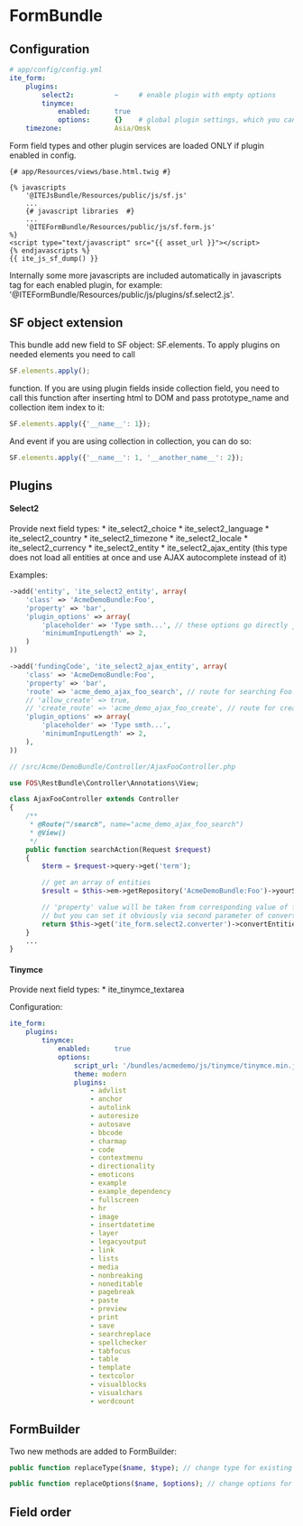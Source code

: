 FormBundle
==========

Configuration
-------------
```yml
# app/config/config.yml
ite_form:
    plugins:
        select2:          ~     # enable plugin with empty options
        tinymce:
            enabled:      true
            options:      {}    # global plugin settings, which you can override in specific field
    timezone:             Asia/Omsk
```
Form field types and other plugin services are loaded ONLY if plugin enabled in config.

```twig
{# app/Resources/views/base.html.twig #}

{% javascripts
    '@ITEJsBundle/Resources/public/js/sf.js'
    ...
    {# javascript libraries  #}
    ...
    '@ITEFormBundle/Resources/public/js/sf.form.js'
%}
<script type="text/javascript" src="{{ asset_url }}"></script>
{% endjavascripts %}
{{ ite_js_sf_dump() }}
```
Internally some more javascripts are included automatically in javascripts tag for each enabled plugin, for example: '@ITEFormBundle/Resources/public/js/plugins/sf.select2.js'.

SF object extension
-------------------
This bundle add new field to SF object: SF.elements. To apply plugins on needed elements you need to call 
```js
SF.elements.apply();
```
function. If you are using plugin fields inside collection field, you need to call this function after inserting html to DOM and pass prototype_name and collection item index to it:
```js
SF.elements.apply({'__name__': 1});
```
And event if you are using collection in collection, you can do so:
```js
SF.elements.apply({'__name__': 1, '__another_name__': 2});
```

Plugins
-------
<h4>Select2</h4>
Provide next field types:
 * ite_select2_choice
 * ite_select2_language
 * ite_select2_country
 * ite_select2_timezone
 * ite_select2_locale
 * ite_select2_currency
 * ite_select2_entity
 * ite_select2_ajax_entity (this type does not load all entities at once and use AJAX autocomplete instead of it)

Examples:

```php
->add('entity', 'ite_select2_entity', array(
    'class' => 'AcmeDemoBundle:Foo',
    'property' => 'bar',
    'plugin_options' => array(          
        'placeholder' => 'Type smth...', // these options go directly javascript when plugin will be initialized 
        'minimumInputLength' => 2,
    )
))
```

```php
->add('fundingCode', 'ite_select2_ajax_entity', array(
    'class' => 'AcmeDemoBundle:Foo',
    'property' => 'bar',
    'route' => 'acme_demo_ajax_foo_search', // route for searching Foo records by given query
    // 'allow_create' => true,
    // 'create_route' => 'acme_demo_ajax_foo_create', // route for creating Foo entity using given query
    'plugin_options' => array(
        'placeholder' => 'Type smth...',
        'minimumInputLength' => 2,
    ),
))
```

```php
// /src/Acme/DemoBundle/Controller/AjaxFooController.php

use FOS\RestBundle\Controller\Annotations\View;

class AjaxFooController extends Controller
{
    /**
     * @Route("/search", name="acme_demo_ajax_foo_search")
     * @View()
     */
    public function searchAction(Request $request)
    {
        $term = $request->query->get('term');

        // get an array of entities
        $result = $this->em->getRepository('AcmeDemoBundle:Foo')->yourSearchMethod($query);

        // 'property' value will be taken from corresponding value of field definition,
        // but you can set it obviously via second parameter of convertEntitiesToOptions()
        return $this->get('ite_form.select2.converter')->convertEntitiesToOptions($result);
    }
    ...
}
```

<h4>Tinymce</h4>
Provide next field types:
* ite_tinymce_textarea

Configuration:

```yml
ite_form:
    plugins:
        tinymce:
            enabled:      true
            options:      
                script_url: '/bundles/acmedemo/js/tinymce/tinymce.min.js'
                theme: modern
                plugins:
                    - advlist
                    - anchor
                    - autolink
                    - autoresize
                    - autosave
                    - bbcode
                    - charmap
                    - code
                    - contextmenu
                    - directionality
                    - emoticons
                    - example
                    - example_dependency
                    - fullscreen
                    - hr
                    - image
                    - insertdatetime
                    - layer
                    - legacyoutput
                    - link
                    - lists
                    - media
                    - nonbreaking
                    - noneditable
                    - pagebreak
                    - paste
                    - preview
                    - print
                    - save
                    - searchreplace
                    - spellchecker
                    - tabfocus
                    - table
                    - template
                    - textcolor
                    - visualblocks
                    - visualchars
                    - wordcount
```    
FormBuilder
-----------
Two new methods are added to FormBuilder:
```php
public function replaceType($name, $type); // change type for existing field

public function replaceOptions($name, $options); // change options for existing field
```
Field order
-----------

